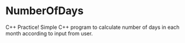 # NumberOfDays
C++ Practice! Simple C++ program to calculate number of days in each month according to input from user.  
